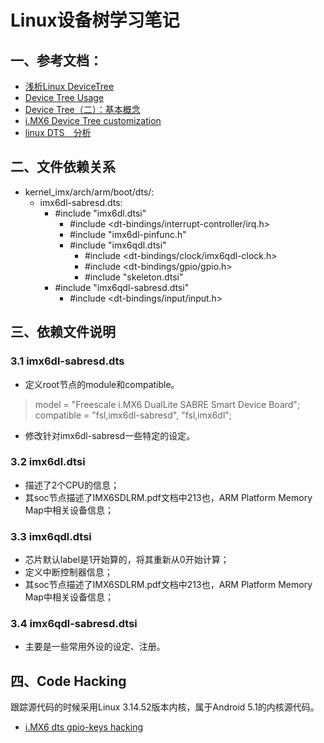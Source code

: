 # Linux设备树学习笔记

## 一、参考文档：

* [浅析Linux DeviceTree](https://lonzoc.gitbooks.io/device-tree-guide/content/devicetree_basic.html)
* [Device Tree Usage](http://elinux.org/Device_Tree_Usage)
* [Device Tree（二）：基本概念](http://www.wowotech.net/device_model/dt_basic_concept.html)
* [i.MX6 Device Tree customization](https://boundarydevices.com/mx6-device-tree-customization/)
* [linux DTS　分析](http://blog.csdn.net/xmzzy2012/article/details/49514951)

## 二、文件依赖关系

* kernel_imx/arch/arm/boot/dts/:
  * imx6dl-sabresd.dts:
    * #include "imx6dl.dtsi"
      * #include <dt-bindings/interrupt-controller/irq.h>
      * #include "imx6dl-pinfunc.h"
      * #include "imx6qdl.dtsi"
        * #include <dt-bindings/clock/imx6qdl-clock.h>
        * #include <dt-bindings/gpio/gpio.h>
        * #include "skeleton.dtsi"
    * #include "imx6qdl-sabresd.dtsi"
      * #include <dt-bindings/input/input.h>

## 三、依赖文件说明

### 3.1 imx6dl-sabresd.dts

* 定义root节点的module和compatible。
> model = "Freescale i.MX6 DualLite SABRE Smart Device Board";  
> compatible = "fsl,imx6dl-sabresd", "fsl,imx6dl";
* 修改针对imx6dl-sabresd一些特定的设定。

### 3.2 imx6dl.dtsi

* 描述了2个CPU的信息；
* 其soc节点描述了IMX6SDLRM.pdf文档中213也，ARM Platform Memory Map中相关设备信息；

### 3.3 imx6qdl.dtsi

* 芯片默认label是1开始算的，将其重新从0开始计算；
* 定义中断控制器信息；
* 其soc节点描述了IMX6SDLRM.pdf文档中213也，ARM Platform Memory Map中相关设备信息；

### 3.4 imx6qdl-sabresd.dtsi

* 主要是一些常用外设的设定、注册。

## 四、Code Hacking

跟踪源代码的时候采用Linux 3.14.52版本内核，属于Android 5.1的内核源代码。

* [i.MX6 dts gpio-keys hacking](hacking/gpio-keys.md)

